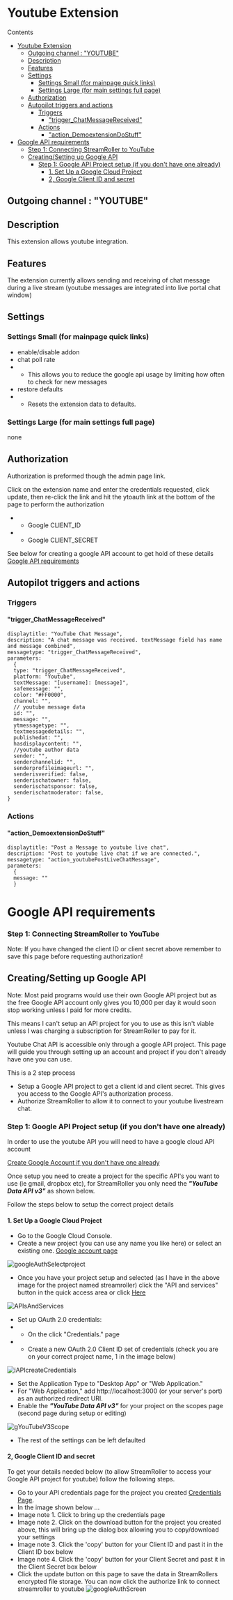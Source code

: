 # Youtube Extension

Contents

- [Youtube Extension](#youtube-extension)
  - [Outgoing channel : "YOUTUBE"](#outgoing-channel--youtube)
  - [Description](#description)
  - [Features](#features)
  - [Settings](#settings)
    - [Settings Small (for mainpage quick links)](#settings-small-for-mainpage-quick-links)
    - [Settings Large (for main settings full page)](#settings-large-for-main-settings-full-page)
  - [Authorization](#authorization)
  - [Autopilot triggers and actions](#autopilot-triggers-and-actions)
    - [Triggers](#triggers)
      - ["trigger\_ChatMessageReceived"](#trigger_chatmessagereceived)
    - [Actions](#actions)
      - ["action\_DemoextensionDoStuff"](#action_demoextensiondostuff)
- [Google API requirements](#google-api-requirements)
    - [Step 1: Connecting StreamRoller to YouTube](#step-1-connecting-streamroller-to-youtube)
  - [Creating/Setting up Google API](#creatingsetting-up-google-api)
    - [Step 1: Google API Project setup (if you don't have one already)](#step-1-google-api-project-setup-if-you-dont-have-one-already)
      - [1. Set Up a Google Cloud Project](#1-set-up-a-google-cloud-project)
      - [2, Google Client ID and secret](#2-google-client-id-and-secret)

## Outgoing channel : "YOUTUBE"

## Description

This extension allows youtube integration.

## Features

The extension currently allows sending and receiving of chat message during a live stream (youtube messages are integrated into live portal chat window)

## Settings

### Settings Small (for mainpage quick links)

- enable/disable addon
- chat poll rate
- - This allows you to reduce the google api usage by limiting how often to check for new messages
- restore defaults
- - Resets the extension data to defaults.

### Settings Large (for main settings full page)

none

## Authorization

Authorization is preformed though the admin page link. 

Click on the extension name and enter the credentials requested, click update, then re-click the link and hit the ytoauth link at the bottom of the page to perform the authorization

- - Google CLIENT_ID
- - Google CLIENT_SECRET

See below for creating a google API account to get hold of these details [Google API requirements](#google-api-requirements)

## Autopilot triggers and actions

### Triggers

#### "trigger_ChatMessageReceived"

``` name: "YoutubeMessageReceived",
displaytitle: "YouTube Chat Message",
description: "A chat message was received. textMessage field has name and message combined",
messagetype: "trigger_ChatMessageReceived",
parameters: 
  {
  type: "trigger_ChatMessageReceived",
  platform: "Youtube",
  textMessage: "[username]: [message]",
  safemessage: "",
  color: "#FF0000",
  channel: "",
  // youtube message data
  id: "",
  message: "",
  ytmessagetype: "",
  textmessagedetails: "",
  publishedat: "",
  hasdisplaycontent: "",
  //youtube author data
  sender: "",
  senderchannelid: "",
  senderprofileimageurl: "",
  senderisverified: false,
  senderischatowner: false,
  senderischatsponsor: false,
  senderischatmoderator: false,
}
```

### Actions

#### "action_DemoextensionDoStuff"

``` name: "youtubepostlivechatmessage",
displaytitle: "Post a Message to youtube live chat",
description: "Post to youtube live chat if we are connected.",
messagetype: "action_youtubePostLiveChatMessage",
parameters: 
  { 
  message: "" 
  }
```

# Google API requirements

### Step 1: Connecting StreamRoller to YouTube
Note: If you have changed the client ID or client secret above remember to save this page before
requesting authorization!

## Creating/Setting up Google API

Note: Most paid programs would use their own Google API project but as the free Google API account only
gives you 10,000 per day it would soon stop working unless I paid for more credits.

This means I can't setup an API project for you to use as this isn't viable unless I was charging
a subscription for StreamRoller to pay for it.

Youtube Chat API is accessible only through a google API project. This page will guide you through
setting up an account and project if you don't already have one you can use.

This is a 2 step process

- Setup a Google API project to get a client id and client secret. This gives you access to the Google API's authorization process.
- Authorize StreamRoller to allow it to connect to your youtube livestream chat.

### Step 1: Google API Project setup (if you don't have one already)

In order to use the youtube API you will need to have a google cloud API account

[Create Google Account if you don't have one already](https://console.cloud.google.com)

Once setup you need to create a project for the specific API's you want to use (ie gmail, dropbox
etc), for StreamRoller you only need the <b><i>"YouTube Data API v3"</i></b> as shown below.

Follow the steps below to setup the correct project details

#### 1. Set Up a Google Cloud Project
- Go to the Google Cloud Console. 
- Create a new project (you can use any name you like here) or select an existing one.
    <a href="https://console.cloud.google.com">Google account page</a>

![googleAuthSelectproject](.\public\images\googleAuthSelectproject.png)

- Once you have your project setup and selected (as I have in the above image for the project named streamroller) click the "API and services" button in the quick access area or click <a href="https://console.cloud.google.com/apis/dashboard">Here</a>

![APIsAndServices](public\images\googleAuthAPIsAndServices.png)

- Set up OAuth 2.0 credentials:
- - On the click "Credentials." page
- - Create a new OAuth 2.0 Client ID set of credentials (check you are on your correct project name, 1 in the image below)

![iAPIcreateCredentials](public\images\googleAPIcreateCredentials.png)

- Set the Application Type to "Desktop App" or "Web Application."
- For "Web Application," add http://localhost:3000 (or your server's port) as an authorized
            redirect URI.
- Enable the <b><i>"YouTube Data API v3"</i></b> for your project on the scopes page (second
            page during setup or editing)

![gYouTubeV3Scope](public\images\googleAuthYouTubeV3Scope.png)

- The rest of the settings can be left defaulted

#### 2, Google Client ID and secret

To get your details needed below (to allow StreamRoller to access your Google API project for youtube)
follow the following steps.

- Go to your API credentials page for the project you created <a href="https://console.cloud.google.com/apis/credentials">Credentials Page</a>.
- In the image shown below ...
- Image note 1. Click to bring up the credentials page
- Image note 2. Click on the download button for the project you created above, this will bring up the dialog box allowing you to copy/download your settings
- Image note 3. Click the 'copy' button for your Client ID and past it in the Client ID box below
- Image note 4. Click the 'copy' button for your Client Secret and past it in the Client Secret box below
- Click the update button on this page to save the data in StreamRollers encrypted file storage. You can now click the authorize link to connect streamroller to youtube
![googleAuthScreen](public\images\googleAuthScreen.png)
